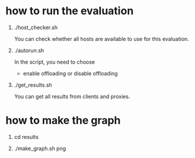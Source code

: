 # how to run the evaluation

1. ./host_checker.sh
   
   You can check whether all hosts are available to use for this evaluation.


2. ./autorun.sh

    In the script, you need to choose
    - enable offloading or disable offloading

3. ./get_results.sh
    
    You can get all results from clients and proxies.


# how to make the graph

1. cd results

2. ./make_graph.sh png
